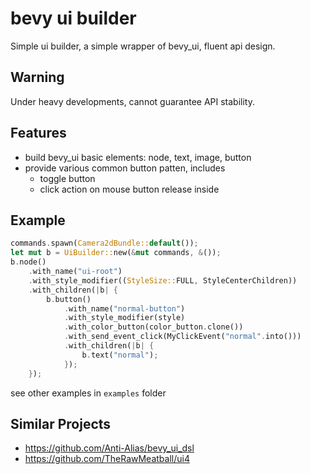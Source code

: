 # bevy ui builder

Simple ui builder, a simple wrapper of bevy_ui, fluent api design.

## Warning

Under heavy developments, cannot guarantee API stability.

## Features

- build bevy_ui basic elements: node, text, image, button
- provide various common button patten, includes
    - toggle button
    - click action on mouse button release inside

## Example

```rust
commands.spawn(Camera2dBundle::default());
let mut b = UiBuilder::new(&mut commands, &());
b.node()
    .with_name("ui-root")
    .with_style_modifier((StyleSize::FULL, StyleCenterChildren))
    .with_children(|b| {
        b.button()
            .with_name("normal-button")
            .with_style_modifier(style)
            .with_color_button(color_button.clone())
            .with_send_event_click(MyClickEvent("normal".into()))
            .with_children(|b| {
                b.text("normal");
            });
    });
```

see other examples in `examples` folder

## Similar Projects

- https://github.com/Anti-Alias/bevy_ui_dsl
- https://github.com/TheRawMeatball/ui4
